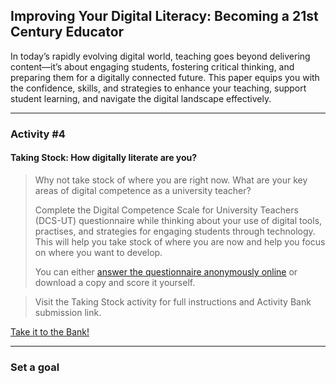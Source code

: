 ## Improving Your Digital Literacy: Becoming a 21st Century Educator

In today’s rapidly evolving digital world, teaching goes beyond delivering content—it’s about engaging students, fostering critical thinking, and preparing them for a digitally connected future. This paper equips you with the confidence, skills, and strategies to enhance your teaching, support student learning, and navigate the digital landscape effectively.

* * *

### Activity #4
#### Taking Stock: How digitally literate are you?

> Why not take stock of where you are right now. What are your key areas of digital competence as a university teacher?
>
> Complete the Digital Competence Scale for University Teachers (DCS-UT) questionnaire while thinking about your use of digital tools, practises, and strategies for engaging students through technology. This will help you take stock of where you are now and help you focus on where you want to develop.
>
> You can either [answer the questionnaire anonymously online](https://forms.office.com/Pages/ResponsePage.aspx?id=w10PIlKU5UibT4iN9C96LQFp2vRb2O5BvORSKbwbEWFUNzJBN05NMEg4STdaUkdNMFhITldORU9MWS4u) or download a copy and score it yourself.

>
> Visit the Taking Stock activity for full instructions and Activity Bank submission link.

[Take it to the Bank!](https://elearn.waikato.ac.nz/":class=button")

* * *

### Set a goal